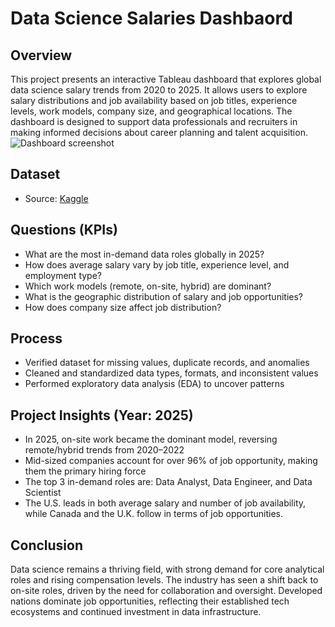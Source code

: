 # Data Science Salaries Dashbaord
## Overview
This project presents an interactive Tableau dashboard that explores global data science salary trends from 2020 to 2025. It allows users to explore salary distributions and job availability based on job titles, experience levels, work models, company size, and geographical locations. The dashboard is designed to support data professionals and recruiters in making informed decisions about career planning and talent acquisition.
![Dashboard screenshot](https://github.com/user-attachments/assets/9fd42a8d-49dd-4ef7-9b42-c0fe828e8454)

## Dataset 
- Source:  [Kaggle](https://www.kaggle.com/datasets/saurabhbadole/latest-data-science-job-salaries-2024)

## Questions (KPIs)
- What are the most in-demand data roles globally in 2025?
- How does average salary vary by job title, experience level, and employment type?
- Which work models (remote, on-site, hybrid) are dominant?
- What is the geographic distribution of salary and job opportunities?
- How does company size affect job distribution?

## Process
- Verified dataset for missing values, duplicate records, and anomalies
- Cleaned and standardized data types, formats, and inconsistent values
- Performed exploratory data analysis (EDA) to uncover patterns

## Project Insights (Year: 2025)
- In 2025, on-site work became the dominant model, reversing remote/hybrid trends from 2020–2022
- Mid-sized companies account for over 96% of job opportunity, making them the primary hiring force
- The top 3 in-demand roles are: Data Analyst, Data Engineer, and Data Scientist
- The U.S. leads in both average salary and number of job availability, while Canada and the U.K. follow in terms of job opportunities.

## Conclusion
Data science remains a thriving field, with strong demand for core analytical roles and rising compensation levels. The industry has seen a shift back to on-site roles, driven by the need for collaboration and oversight. Developed nations dominate job opportunities, reflecting their established tech ecosystems and continued investment in data infrastructure.
